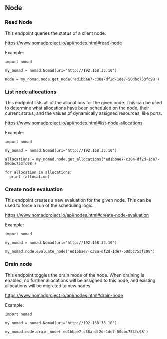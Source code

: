 ## Node

### Read Node

This endpoint queries the status of a client node.

https://www.nomadproject.io/api/nodes.html#read-node

Example:

```
import nomad

my_nomad = nomad.Nomad(uri='http://192.168.33.10')

node = my_nomad.node.get_node('ed1bbae7-c38a-df2d-1de7-50dbc753fc98')
```

### List node allocations

This endpoint lists all of the allocations for the given node. This can be used to determine what allocations have been scheduled on the node, their current status, and the values of dynamically assigned resources, like ports.

https://www.nomadproject.io/api/nodes.html#list-node-allocations

Example:

```
import nomad

my_nomad = nomad.Nomad(uri='http://192.168.33.10')

allocations = my_nomad.node.get_allocations('ed1bbae7-c38a-df2d-1de7-50dbc753fc98')

for allocation in allocations:
  print (allocation)
```


### Create node evaluation

This endpoint creates a new evaluation for the given node. This can be used to force a run of the scheduling logic.

https://www.nomadproject.io/api/nodes.html#create-node-evaluation

Example:

```
import nomad

my_nomad = nomad.Nomad(uri='http://192.168.33.10')

my_nomad.node.evaluate_node('ed1bbae7-c38a-df2d-1de7-50dbc753fc98')
```

### Drain node

This endpoint toggles the drain mode of the node. When draining is enabled, no further allocations will be assigned to this node, and existing allocations will be migrated to new nodes.

https://www.nomadproject.io/api/nodes.html#drain-node

Example:

```
import nomad

my_nomad = nomad.Nomad(uri='http://192.168.33.10')

my_nomad.node.drain_node('ed1bbae7-c38a-df2d-1de7-50dbc753fc98')
```
